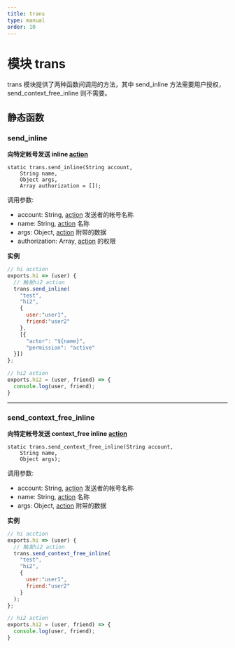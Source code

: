```yaml
---
title: trans
type: manual
order: 10
---
```

# 模块 trans
trans 模块提供了两种函数间调用的方法，其中 send_inline 方法需要用户授权，send_context_free_inline 则不需要。

## 静态函数

### send_inline
**向特定帐号发送 inline [action](index.html)**

```
static trans.send_inline(String account,
    String name,
    Object args,
    Array authorization = []);
```

调用参数:

- account: String, [action](index.html) 发送者的帐号名称
- name: String, [action](index.html) 名称
- args: Object, [action](index.html) 附带的数据
- authorization: Array, [action](index.html) 的权限

**实例**

```JavaScript
// hi acction
exports.hi => (user) {
  // 触发hi2 action
  trans.send_inline(
    "test", 
    "hi2", 
    {
      user:"user1", 
      friend:"user2"
    }, 
    [{
      "actor": "${name}", 
      "permission": "active"
  }])
};

// hi2 action
exports.hi2 = (user, friend) => {
  console.log(user, friend);
}
```



--------------------------
### send_context_free_inline
**向特定帐号发送 context_free inline [action](index.html)**

```
static trans.send_context_free_inline(String account,
    String name,
    Object args);
```

调用参数:

- account: String, [action](index.html) 发送者的帐号名称
- name: String, [action](index.html) 名称
- args: Object, [action](index.html) 附带的数据

**实例**

```JavaScript
// hi acction
exports.hi => (user) {
  // 触发hi2 action
  trans.send_context_free_inline(
    "test", 
    "hi2", 
    { 
      user:"user1", 
      friend:"user2" 
    }
  );
};

// hi2 action
exports.hi2 = (user, friend) => {
  console.log(user, friend);
}
```



